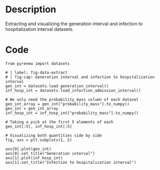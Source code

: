 # Description
Extracting and visualizing the generation interval and infection to hospitalization interval datasets.

# Code
```
from pyrenew import datasets

# | label: fig-data-extract
# | fig-cap: Generation interval and infection to hospitalization interval
gen_int = datasets.load_generation_interval()
inf_hosp_int = datasets.load_infection_admission_interval()

# We only need the probability_mass column of each dataset
gen_int_array = gen_int["probability_mass"].to_numpy()
gen_int = gen_int_array
inf_hosp_int = inf_hosp_int["probability_mass"].to_numpy()

# Taking a pick at the first 5 elements of each
gen_int[:5], inf_hosp_int[:5]

# Visualizing both quantities side by side
fig, axs = plt.subplots(1, 2)

axs[0].plot(gen_int)
axs[0].set_title("Generation interval")
axs[1].plot(inf_hosp_int)
axs[1].set_title("Infection to hospitalization interval")

```
